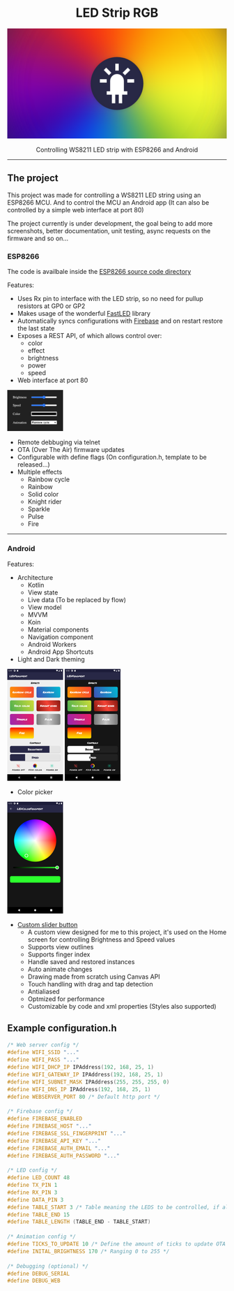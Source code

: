 <h1 align="center">LED Strip RGB</h1>

<p align="center">
  <img src="./misc/banner blur.png"/>
</p>

<p align="center">Controlling WS8211 LED strip with ESP8266 and Android</p>

---

## The project

This project was made for controlling a WS8211 LED string using an ESP8266 MCU.
And to control the MCU an Android app (It can also be controlled by a simple web interface at port 80)

The project currently is under development, the goal being to add more screenshots, better documentation, unit testing, async requests on the firmware and so on...


### ESP8266

The code is availbale inside the [ESP8266 source code directory](./ESP8266)

Features:
- Uses Rx pin to interface with the LED strip, so no need for pullup resistors at GP0 or GP2
- Makes usage of the wonderful [FastLED](http://fastled.io/) library
- Automatically syncs configurations with [Firebase](https://firebase.google.com/) and on restart restore the last state
- Exposes a REST API, of which allows control over:
  - color
  - effect
  - brightness
  - power
  - speed
- Web interface at port 80
<img src="./misc/web interface.png" width="128"/>

- Remote debbuging via telnet
- OTA (Over The Air) firmware updates
- Configurable with define flags (On configuration.h, template to be released...)
- Multiple effects
  - Rainbow cycle
  - Rainbow
  - Solid color
  - Knight rider
  - Sparkle
  - Pulse
  - Fire

---

### Android

Features:
- Architecture
  - Kotlin
  - View state
  - Live data (To be replaced by flow)
  - View model
  - MVVM
  - Koin
  - Material components
  - Navigation component
  - Android Workers
  - Android App Shortcuts
- Light and Dark theming

<img src="./misc/app light.png" width="128"/> <img src="./misc/app dark.png" width="128"/>

- Color picker
<img src="./misc/app dark color picker.png" width="128"/>

- [Custom slider button](./Android/app/src/main/kotlin/quevedo/soares/leandro/ledstriprgb/view/component/SliderButtonComponent.kt)
  - A custom view designed for me to this project, it's used on the Home screen for controlling Brightness and Speed values
  - Supports view outlines
  - Supports finger index
  - Handle saved and restored instances
  - Auto animate changes
  - Drawing made from scratch using Canvas API
  - Touch handling with drag and tap detection
  - Antialiased
  - Optmized for performance
  - Customizable by code and xml properties (Styles also supported)



## Example configuration.h
```cpp
/* Web server config */
#define WIFI_SSID "..."
#define WIFI_PASS "..."
#define WIFI_DHCP_IP IPAddress(192, 168, 25, 1)
#define WIFI_GATEWAY_IP IPAddress(192, 168, 25, 1)
#define WIFI_SUBNET_MASK IPAddress(255, 255, 255, 0)
#define WIFI_DNS_IP IPAddress(192, 168, 25, 1)
#define WEBSERVER_PORT 80 /* Default http port */

/* Firebase config */
#define FIREBASE_ENABLED
#define FIREBASE_HOST "..."
#define FIREBASE_SSL_FINGERPRINT "..."
#define FIREBASE_API_KEY "..."
#define FIREBASE_AUTH_EMAIL "..."
#define FIREBASE_AUTH_PASSWORD "..."

/* LED config */
#define LED_COUNT 48
#define TX_PIN 1
#define RX_PIN 3
#define DATA_PIN 3
#define TABLE_START 3 /* Table meaning the LEDS to be controlled, if all of the LEDS are to be controlled, then simply TABLE_START = 0 and TABLE_END = LED_COUNT*/
#define TABLE_END 15
#define TABLE_LENGTH (TABLE_END - TABLE_START)

/* Animation config */
#define TICKS_TO_UPDATE 10 /* Define the amount of ticks to update OTA and the WebServer */
#define INITAL_BRIGHTNESS 170 /* Ranging 0 to 255 */

/* Debugging (optional) */
#define DEBUG_SERIAL
#define DEBUG_WEB
```
